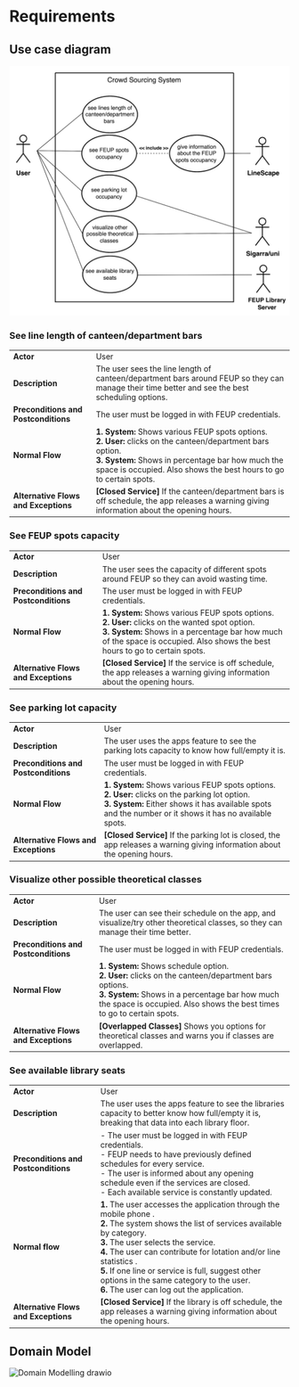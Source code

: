# Requirements

## Use case diagram
![CrowdSourcingSystem](CrowdSourcingSystem.png)



### See line length of canteen/department bars
|||
| --- | --- |
|**Actor**|User|
|**Description**|The user sees the line length of canteen/department bars around FEUP so they can manage their time better and see the best scheduling options.|
|**Preconditions and Postconditions**| The user must be logged in with FEUP credentials.|
|**Normal Flow**| **1. System:** Shows various FEUP spots options. </br> **2. User:** clicks on the canteen/department bars option. </br> **3. System:** Shows in percentage bar how much the space is occupied. Also shows the best hours to go to certain spots.|
|**Alternative Flows and Exceptions**| **[Closed Service]** If the canteen/department bars is off schedule, the app releases a warning giving information about the opening hours.
### See FEUP spots capacity
|||
| --- | --- |
|**Actor**|User|
|**Description**|The user sees the capacity of different spots around FEUP so they can avoid wasting time. |
|**Preconditions and Postconditions**| The user must be logged in with FEUP credentials.|
|**Normal Flow**| **1. System:** Shows various FEUP spots options. </br> **2. User:** clicks on the wanted spot option. </br> **3. System:** Shows in a percentage bar how much of the space is occupied. Also shows the best hours to go to certain spots.|
|**Alternative Flows and Exceptions**| **[Closed Service]** If the service is off schedule, the app releases a warning giving information about the opening hours.
### See parking lot capacity
|||
| --- | --- |
|**Actor**| User|
|**Description**| The user uses the apps feature to see the parking lots capacity to know how full/empty it is.
|**Preconditions and Postconditions**|The user must be logged in with FEUP credentials.
|**Normal Flow**| **1. System:** Shows various FEUP spots options. </br> **2. User:** clicks on the parking lot option.</br> **3. System:** Either shows it has available spots and the number or it shows it has no available spots.
|**Alternative Flows and Exceptions**| **[Closed Service]** If the parking lot is closed, the app releases a warning giving information about the opening hours.
### Visualize other possible theoretical classes
|||
| --- | --- |
|**Actor**|User|
|**Description**|The user can see their schedule on the app, and visualize/try other theoretical classes, so they can manage their time better.|
|**Preconditions and Postconditions**| The user must be logged in with FEUP credentials.|
|**Normal Flow**| **1. System:** Shows schedule option. </br> **2. User:** clicks on the canteen/department bars options. </br> **3. System:** Shows in a percentage bar how much the space is occupied. Also shows the best times to go to certain spots.|
|**Alternative Flows and Exceptions**|**[Overlapped Classes]** Shows you options for theoretical classes and warns you if classes are overlapped.|

### See available library seats
|||
| --- | --- |
|**Actor**|  User | 
|**Description** | The user uses the apps feature to see the libraries capacity to better know how full/empty it is, breaking that data into each library floor.|
|**Preconditions and Postconditions** | - The user must be logged in with FEUP credentials. <br> - FEUP needs to have previously defined schedules for every service. </br> - The user is informed about any opening schedule even if the services are closed. <br> - Each available service is constantly updated. |
| **Normal flow** | **1.** The user accesses the application through the mobile phone .<br> **2.** The system shows the list of services available by category.<br> **3.** The user selects the service.<br> **4.** The user can contribute for lotation and/or line statistics .<br> **5.** If one line or service is full, suggest other options in the same category to the user. <br> **6.** The user can log out the application. |
| **Alternative Flows and Exceptions** | **[Closed Service]** If the library is off schedule, the app releases a warning giving information about the opening hours. |


## Domain Model
![Domain Modelling drawio](https://user-images.githubusercontent.com/80784137/160863948-9918caf7-3404-4587-8787-0f2dc4a5044d.png)
